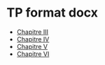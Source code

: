 # TP format docx
- [Chapitre III](./TP1_chapIII.doc)
- [Chapitre IV](./TP2_chapIV.doc)
- [Chapitre V](./TP3_chapV.doc)
- [Chapitre VI](./TP4_chapVI.doc)
